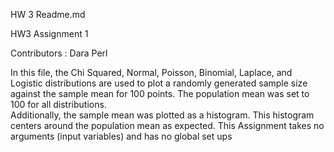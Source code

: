 HW 3 Readme.md






HW3 Assignment 1

Contributors : Dara Perl

In this file, the Chi Squared, Normal, Poisson, Binomial, Laplace, and Logistic distributions are used to plot a randomly 
generated sample size against the sample mean for 100 points.  The population mean was set to 100 for all distributions.  
Additionally, the sample mean was plotted as a histogram. This histogram centers around the population mean as expected. 
This Assignment takes no arguments (input variables) and has no global set ups 

